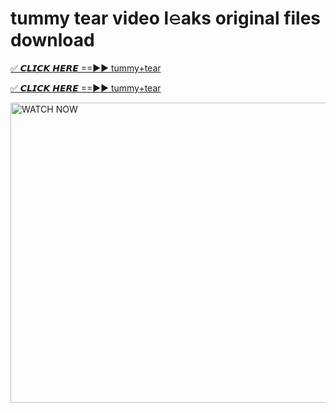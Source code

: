 # tummy tear video l𝚎aks original files download

<p><a href="https://mediafirer.com/tummy+tear&ref=titik" rel="nofollow">✅ 𝘾𝙇𝙄𝘾𝙆 𝙃𝙀𝙍𝙀 ==►► tummy+tear</a></p>

<p><a href="https://mediafirer.com/tummy+tear&ref=titik" rel="nofollow">✅ 𝘾𝙇𝙄𝘾𝙆 𝙃𝙀𝙍𝙀 ==►► tummy+tear</a></p>

<p><a rel="nofollow" title="WATCH NOW" href="https://mediafirer.com/tummy+tear&ref=titik"><img border="tummy+tear" height="480" width="854" title="WATCH NOW" alt="WATCH NOW" src="https://i.imgur.com/WiGg2rx.gif"></a></p>